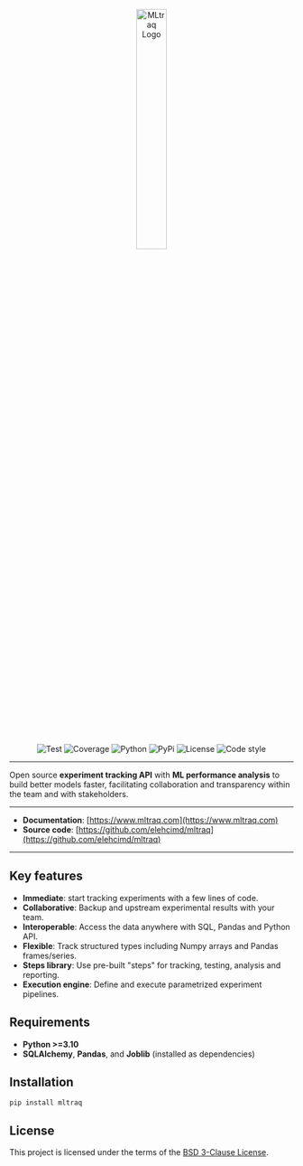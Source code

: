 <p align="center">
<img width="33%" height="33%" src="https://mltraq.com/assets/img/logo-black.svg" alt="MLtraq Logo">
</p>

<p align="center">
<img src="https://www.mltraq.com/assets/img/badges/test.svg" alt="Test">
<img src="https://www.mltraq.com/assets/img/badges/coverage.svg" alt="Coverage">
<img src="https://www.mltraq.com/assets/img/badges/python.svg" alt="Python">
<img src="https://www.mltraq.com/assets/img/badges/pypi.svg" alt="PyPi">
<img src="https://www.mltraq.com/assets/img/badges/license.svg" alt="License">
<img src="https://www.mltraq.com/assets/img/badges/code-style.svg" alt="Code style">
</p>

---

Open source **experiment tracking API** with **ML performance analysis** to build better models faster, facilitating collaboration and transparency within the team and with stakeholders.

---

* **Documentation**: [https://www.mltraq.com](https://www.mltraq.com)
* **Source code**: [https://github.com/elehcimd/mltraq](https://github.com/elehcimd/mltraq)

---

## Key features

* **Immediate**: start tracking experiments with a few lines of code.
* **Collaborative**: Backup and upstream experimental results with your team.
* **Interoperable**: Access the data anywhere with SQL, Pandas and Python API.
* **Flexible**: Track structured types including Numpy arrays and Pandas frames/series.
* **Steps library**: Use pre-built "steps" for tracking, testing, analysis and reporting.
* **Execution engine**: Define and execute parametrized experiment pipelines.

## Requirements

* **Python >=3.10**
* **SQLAlchemy**, **Pandas**, and **Joblib** (installed as dependencies)

## Installation

```
pip install mltraq
```

## License

This project is licensed under the terms of the [BSD 3-Clause License](https://mltraq.com/license).

